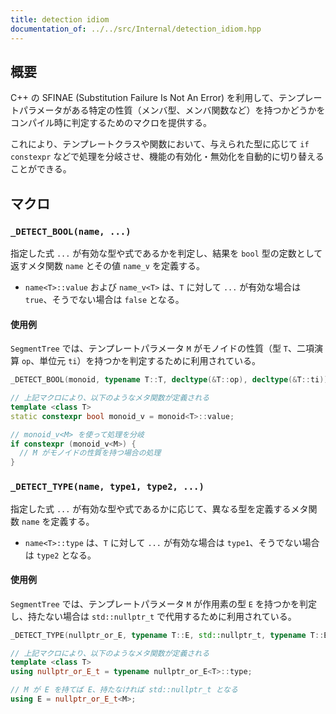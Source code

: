 ```yaml
---
title: detection idiom
documentation_of: ../../src/Internal/detection_idiom.hpp
---
```


## 概要

C++ の SFINAE (Substitution Failure Is Not An Error) を利用して、テンプレートパラメータがある特定の性質（メンバ型、メンバ関数など）を持つかどうかをコンパイル時に判定するためのマクロを提供する。

これにより、テンプレートクラスや関数において、与えられた型に応じて `if constexpr` などで処理を分岐させ、機能の有効化・無効化を自動的に切り替えることができる。

## マクロ

### `_DETECT_BOOL(name, ...)`

指定した式 `...` が有効な型や式であるかを判定し、結果を `bool` 型の定数として返すメタ関数 `name` とその値 `name_v` を定義する。

- `name<T>::value` および `name_v<T>` は、`T` に対して `...` が有効な場合は `true`、そうでない場合は `false` となる。

#### 使用例

`SegmentTree` では、テンプレートパラメータ `M` がモノイドの性質（型 `T`、二項演算 `op`、単位元 `ti`）を持つかを判定するために利用されている。

```cpp
_DETECT_BOOL(monoid, typename T::T, decltype(&T::op), decltype(&T::ti));

// 上記マクロにより、以下のようなメタ関数が定義される
template <class T>
static constexpr bool monoid_v = monoid<T>::value;

// monoid_v<M> を使って処理を分岐
if constexpr (monoid_v<M>) {
  // M がモノイドの性質を持つ場合の処理
}
```

### `_DETECT_TYPE(name, type1, type2, ...)`

指定した式 `...` が有効な型や式であるかに応じて、異なる型を定義するメタ関数 `name` を定義する。

- `name<T>::type` は、`T` に対して `...` が有効な場合は `type1`、そうでない場合は `type2` となる。

#### 使用例

`SegmentTree` では、テンプレートパラメータ `M` が作用素の型 `E` を持つかを判定し、持たない場合は `std::nullptr_t` で代用するために利用されている。

```cpp
_DETECT_TYPE(nullptr_or_E, typename T::E, std::nullptr_t, typename T::E);

// 上記マクロにより、以下のようなメタ関数が定義される
template <class T>
using nullptr_or_E_t = typename nullptr_or_E<T>::type;

// M が E を持てば E、持たなければ std::nullptr_t となる
using E = nullptr_or_E_t<M>;
```